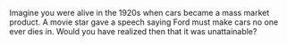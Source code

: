 Imagine you were alive in the 1920s when cars became a mass market product. A movie star gave a speech saying Ford must make cars no one ever dies in. Would you have realized then that it was unattainable?
